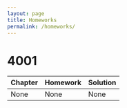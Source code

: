 ```yaml
---
layout: page
title: Homeworks
permalink: /homeworks/
---
```


# 4001

| Chapter            | Homework | Solution |
|:-------------------|:---------|:---------|
| None | None | None |